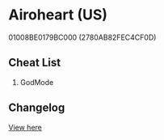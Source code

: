 # Airoheart (US)
01008BE0179BC000 (2780AB82FEC4CF0D)

## Cheat List
1. GodMode

## Changelog
[View here](./CHANGELOG.md)